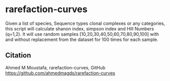 # rarefaction-curves
Given a list of species, Sequence types clonal complexes or any categories, this script will calculate shanon index, simpson index and Hill Numbers (q=1,2). It will use random samples [10,20,30,40,50,60,70,80,90,100] with and without replacement from the dataset for 100 times for each sample.
## Citation
Ahmed M Moustafa, rarefaction-curves, GitHub https://github.com/ahmedmagds/rarefaction-curves
